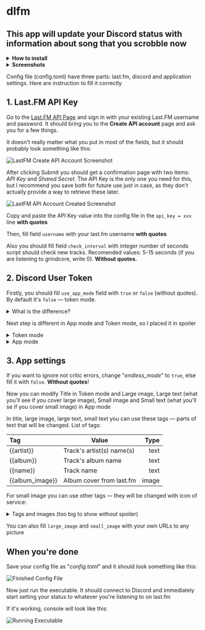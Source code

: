 # dlfm
## This app will update your Discord status with information about song that you scrobble now

<details><summary><b>How to install</b></summary>

You can download a compiled version from [releases pages](https://github.com/dikey0ficial/dlfm/releases)

If you have go installed, you can only write this in console:
`go install github.com/dikey0ficial/dlfm`

</details>

<details><summary><b>Screenshots</b></summary>

#### Token mode:
Profile screenshot:

![Profile screenshot](https://i.imgur.com/SbtvFJa.png "Profile screenshot")

Screenshot from list of users:

![Screenshot from list of users](https://i.imgur.com/x5mWIXR.png "Screenshot from list of users") 

#### App mode:

Profile screenshot:

![Profile screenshot](https://i.imgur.com/shI5JJT.png "Profile screenshot")

Screenshot from list of users:

![Screenshot from list of users](https://i.imgur.com/F5E1GPz.png "Screenshot from list of users")
</details>

Config file (config.toml) have three parts: last.fm, discord and application settings.
Here are instruction to fill it correctly

## **1. Last.FM API Key**

Go to the [Last.FM API Page](https://www.last.fm/api/account/create) and sign in with your existing Last.FM username and password. It should bring you to the **Create API account** page and ask you for a few things.

It doesn't really matter what you put in most of the fields, but it should probably look something like this:

![LastFM Create API Account Screenshot](https://i.imgur.com/VQYa8nr.png?1)

After clicking Submit you should get a confirmation page with two items: *API Key* and *Shared Secret*. The API Key is the only one you need for this, but I recommend you save both for future use just in case, as they don't actually provide a way to retrieve these later.

![LastFM API Account Created Screenshot](https://i.imgur.com/1Qb7LeO.png "don't ask why names aren't same")

Copy and paste the API Key value into the config file in the `api_key = xxx` line **with quotes**

Then, fill field `username` with your last.fm username **with quotes**

Also you should fill field `check_interval` with integer number of seconds script should check new tracks. Recomended values: 5-15 seconds (if you are listening to grindcore, write 0). **Without quotes.**

## **2. Discord User Token**

Firstly, you should fill `use_app_mode` field with `true` or `false` (without quotes). By default it's `false` — token mode.

<details><summary>What is the difference?</summary>

| Token mode                  |               App mode |
|:----------------------------|-----------------------:|
| Using user token (unsafe)   |   Using application ID |
| Hard to get token           |         Easy to get ID |
| "Listening to ..."          |          "Playing ..." |
| Custom title                |         Title is fixed |
| No images                   | Large and small images |
| No image texts              |     Custom image texts |
| Can't work with text status | Works with text status |
</details>

Next step is different in App mode and Token mode, so I placed it in spoiler

<details><summary>Token mode</summary>

1. Go to Discord app
2. Press **Ctrl+R** (or **Cmd+R** on Mac)
3. Click the "*Application*" tab
4. Click and expand the "*Local Storage*" section
5. Click on the only entry in this section, *"https://discord.com/"*
6. Press **Ctrl+Shift+I** (or **Cmd+Shift+I** on Mac)
7. Wait few seconds
8. Right click -> Edit Value in the field to the right of "*token*"
9. Copy and paste the token value into the config file on the `token = discordtoken` line **saving quotes**.

![Desktop Token](https://i.imgur.com/sPs0New.png)
</details>

<details><summary>App mode</summary>

1. Go to [Discord Developer Portal's Applications page](https://discord.com/developers/applications "link")
2. Click to *"New application"* button
3. Type the name you want to see as title in your status (for example, type "qwe42" to see "Plaing qwe42" status)
4. Copy and paste *Application ID* into `app_id = 0123456789101112` line. **Delete quotes**!

![New application](https://i.imgur.com/Qd85IeE.png)

![Application ID](https://i.imgur.com/qphnFDa.png)
</details>

## **3. App settings**

If you want to ignore not critic errors, change "*endless_mode*" to `true`, else fill it with `false`. **Without quotes**!

Now you can modify Title in Token mode and Large image, Large text (what you'll see if you cover large image),
Small image and Small text (what you'll se if you cover small image) in App mode

In title, large image, large text, small text you can use these tags — parts of text that will be changed.
List of tags:

| Tag             |                     Value |    Type    |
|:----------------|---------------------------|-----------:|
| {{artist}}      | Track's artist(s) name(s) |    text    |
| {{album}}       | Track's album name        |    text    |
| {{name}}        | Track name                |    text    |
| {{album_image}} | Album cover from last.fm  |    image   |

For small image you can use other tags — they will be changed with icon of service:

<details><summary>Tags and images (too big to show without spoiler)</summary>

| Tag             |                                                                                                 Icon |
|:----------------|-----------------------------------------------------------------------------------------------------:|
| {{lastfm}}      | ![](http://icons.iconarchive.com/icons/danleech/simple/512/lastfm-icon.png)                          |
| {{deezer}}      | ![](https://www.macupdate.com/images/icons512/60905.png)                                             |
| {{youtube}}     | ![](https://seeklogo.com/images/Y/youtube-music-logo-50422973B2-seeklogo.com.png)                    |
| {{apple}}       | ![](http://ixd.prattsi.org/wp-content/uploads/2017/01/apple_music_logo_by_mattroxzworld-d982zrj.png) |
| {{vk}}          | ![](https://seeklogo.com/images/V/vk-icon-logo-10188561D5-seeklogo.com.png)                          |
| {{yandex}}      | ![](https://download.cdn.yandex.net/from/yandex.ru/support/ru/music/files/icon_main.png)             |
| {{soundcloud}}  | ![](https://icons.iconarchive.com/icons/sicons/basic-round-social/512/soundcloud-icon.png)           |

*icons aren't mine, i just tooked their URLs*
</details>


You can also fill `large_image` and `small_image` with your own URLs to any picture


## When you're done

Save your config file as "*config.toml*" and it should look something like this:

![Finished Config File](https://i.imgur.com/JVJOVy8.png)

Now just run the executable. It should connect to Discord and immediately start setting your status to whatever you're listening to on last.fm

If it's working, console will look like this:

![Running Executable](https://i.imgur.com/uDjruCs.png)
